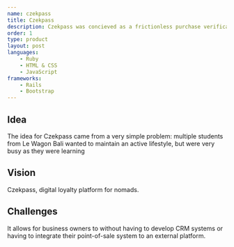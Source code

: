```yaml
---
name: czekpass
title: Czekpass
description: Czekpass was concieved as a frictionless purchase verification platform that allowed merchants to confidently offer perks to specific sets of customers 
order: 1
type: product
layout: post
languages: 
    - Ruby
    - HTML & CSS
    - JavaScript
frameworks:
    - Rails
    - Bootstrap
---
```





## Idea

The idea for Czekpass came from a very simple problem: multiple students from Le Wagon Bali wanted to maintain an active lifestyle, but were very busy as they were learning 


## Vision
Czekpass, digital loyalty platform for nomads. 

## Challenges


It allows for business owners to without having to develop CRM systems or having to integrate their point-of-sale system to an external platform. 
